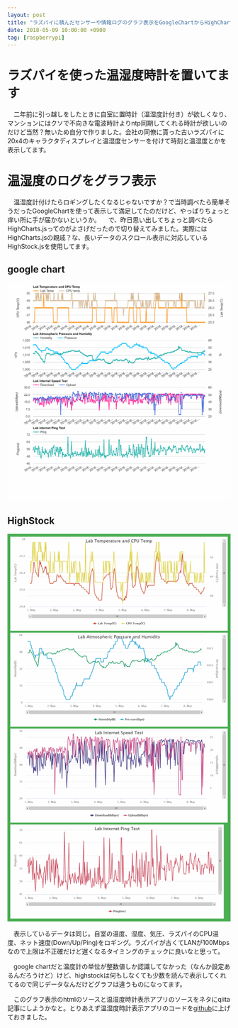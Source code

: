 ```yaml
---
layout: post
title: "ラズパイに積んだセンサーや情報ログのグラフ表示をGoogleChartからHighChartに切り替えた"
date: 2018-05-09 10:00:00 +0900
tag: [raspberrypi]
---
```


# ラズパイを使った温湿度時計を置いてます

　二年前に引っ越しをしたときに自室に置時計（温湿度計付き）が欲しくなり、マンションにはクソで不向きな電波時計よりntp同期してくれる時計が欲しいのだけど当然？無いため自分で作りました。会社の同僚に貰った古いラズパイに20x4のキャラクタディスプレイと温湿度センサーを付けて時刻と温湿度とかを表示してます。 

# 温湿度のログをグラフ表示
　温湿度計付けたらロギングしたくなるじゃないですか？で当時調べたら簡単そうだったGoogleChartを使って表示して満足してたのだけど、やっぱりちょっと痒い所に手が届かないというか。 
　で、昨日思い出してちょっと調べたらHighCharts.jsってのがよさげだったので切り替えてみました。実際にはHighCharts.jsの親戚？な、長いデータのスクロール表示に対応しているHighStock.jsを使用してます。 

## google chart
![google chart](/assets/photos/20180508-labtemp.png)

## HighStock
![highstock](/assets/photos/20180508-labtemp2.png)

　表示しているデータは同じ。自室の温度、湿度、気圧、ラズパイのCPU温度、ネット速度(Down/Up/Ping)をロギング。ラズパイが古くてLANが100Mbpsなので上限は不正確だけど遅くなるタイミングのチェックに良いなと思って。 
 
　google chartだと温度計の単位が整数値しか認識してなかった（なんか設定あるんだろうけど）けど、highstockは何もしなくても少数を読んで表示してくれてるので同じデータなんだけどグラフは違うものになってます。 

　このグラフ表示のhtmlのソースと温湿度時計表示アプリのソースをネタにqiita記事にしようかなと。とりあえず温湿度時計表示アプリのコードを[github](https://github.com/marksard/oledclockservice)に上げておきました。 
